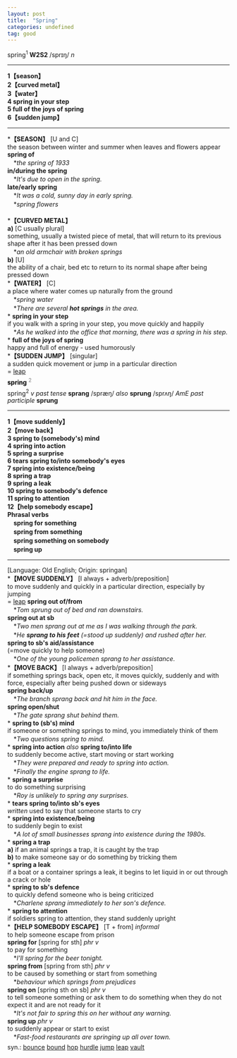```yaml
---
layout: post
title:  "Spring"
categories: undefined
tag: good
---
```

<DIV style="MARGIN: 0px 0px 5px">spring<SUP>1</SUP> <B>W2S2</B> /sprɪŋ/ <I>n</I>
<HR>
<B>1【season】</B><BR><B>2【curved metal】</B><BR><B>3【water】</B><BR><B>4 spring in your step</B><BR><B>5 full of the joys of spring</B><BR><B>6【sudden jump】</B>
<HR>
*<B>【SEASON】</B> [U and C]<BR>the season between winter and summer when leaves and flowers appear<BR><B>spring of</B><BR>　*<I>the spring of 1933</I><BR><B>in/during the spring</B><BR>　*<I>It's due to open in the spring.</I><BR><B>late/early spring</B><BR>　*<I>It was a cold, sunny day in early spring.</I><BR>　*<I>spring flowers</I><BR><BR>*<B>【CURVED METAL】</B><BR><B>a)</B> [C usually plural] <BR>something, usually a twisted piece of metal, that will return to its previous shape after it has been pressed down<BR>　*<I>an old armchair with broken springs</I><BR><B>b)</B> [U] <BR>the ability of a chair, bed etc to return to its normal shape after being pressed down<BR>*<B>【WATER】</B> [C] <BR>a place where water comes up naturally from the ground<BR>　*<I>spring water</I><BR>　*<I>There are several <B>hot springs</B> in the area.</I><BR>* <B>spring in your step</B><BR>if you walk with a spring in your step, you move quickly and happily<BR>　*<I>As he walked into the office that morning, there was a spring in his step.</I><BR>* <B>full of the joys of spring</B><BR>happy and full of energy - used humorously<BR>*<B>【SUDDEN JUMP】</B> [singular]<BR>a sudden quick movement or jump in a particular direction<BR>= <A href="{{ site.baseurl }}/leap"><U>leap</U></A></DIV>
<DIV style="COLOR: #808080; MARGIN: 0px 0px 5px; LINE-HEIGHT: normal"><SPAN style="FONT-SIZE: 10.5pt; COLOR: #000000; LINE-HEIGHT: normal"><B>spring</B></SPAN> <SUP style="FONT-SIZE: 83%; LINE-HEIGHT: normal">2</SUP> </DIV>
<DIV style="MARGIN: 0px 0px 5px">spring<SUP>2</SUP> <I>v past tense</I> <B>sprang</B> /spræŋ/ <I>also</I> <B>sprung</B> /sprʌŋ/ <I>AmE past participle</I> <B>sprung</B>
<HR>
<B>1【move suddenly】</B><BR><B>2【move back】</B><BR><B>3 spring to (somebody's) mind</B><BR><B>4 spring into action</B><BR><B>5 spring a surprise</B><BR><B>6 tears spring to/into somebody's eyes</B><BR><B>7 spring into existence/being</B><BR><B>8 spring a trap</B><BR><B>9 spring a leak</B><BR><B>10 spring to somebody's defence</B><BR><B>11 spring to attention</B><BR><B>12【help somebody escape】</B><BR><B>Phrasal verbs</B><BR>　<B>spring for something</B><BR>　<B>spring from something</B><BR>　<B>spring something on somebody</B><BR>　<B>spring up</B>
<HR>
[Language: Old English; Origin: springan]<BR>*<B>【MOVE SUDDENLY】</B> [I always + adverb/preposition]<BR>to move suddenly and quickly in a particular direction, especially by jumping<BR>= <A href="{{ site.baseurl }}/leap"><U>leap</U></A> <B>spring out of/from</B><BR>　*<I>Tom sprung out of bed and ran downstairs.</I><BR><B>spring out at sb</B><BR>　*<I>Two men sprang out at me as I was walking through the park.</I><BR>　*<I>He <B>sprang to his feet</B> (=stood up suddenly) and rushed after her.</I><BR><B>spring to sb's aid/assistance</B><BR>(=move quickly to help someone)<BR>　*<I>One of the young policemen sprang to her assistance.</I><BR>*<B>【MOVE BACK】</B> [I always + adverb/preposition]<BR>if something springs back, open etc, it moves quickly, suddenly and with force, especially after being pushed down or sideways<BR><B>spring back/up</B><BR>　*<I>The branch sprang back and hit him in the face.</I><BR><B>spring open/shut</B><BR>　*<I>The gate sprang shut behind them.</I><BR>* <B>spring to (sb's) mind</B><BR>if someone or something springs to mind, you immediately think of them<BR>　*<I>Two questions spring to mind.</I><BR>* <B>spring into action</B> <I>also</I> <B>spring to/into life</B> <BR>to suddenly become active, start moving or start working<BR>　*<I>They were prepared and ready to spring into action.</I><BR>　*<I>Finally the engine sprang to life.</I><BR>* <B>spring a surprise</B><BR>to do something surprising<BR>　*<I>Roy is unlikely to spring any surprises.</I><BR>* <B>tears spring to/into sb's eyes</B><BR><I>written</I> used to say that someone starts to cry<BR>* <B>spring into existence/being</B><BR>to suddenly begin to exist<BR>　*<I>A lot of small businesses sprang into existence during the 1980s.</I><BR>* <B>spring a trap</B><BR><B>a)</B> if an animal springs a trap, it is caught by the trap<BR><B>b)</B> to make someone say or do something by tricking them<BR>* <B>spring a leak</B><BR>if a boat or a container springs a leak, it begins to let liquid in or out through a crack or hole<BR>* <B>spring to sb's defence</B><BR>to quickly defend someone who is being criticized<BR>　*<I>Charlene sprang immediately to her son's defence.</I><BR>* <B>spring to attention</B><BR>if soldiers spring to attention, they stand suddenly upright<BR>*<B>【HELP SOMEBODY ESCAPE】</B> [T + from] <I>informal</I><BR>to help someone escape from prison<BR><B>spring for</B> [spring for sth] <I>phr v</I><BR>to pay for something<BR>　*<I>I'll spring for the beer tonight.</I><BR><B>spring from</B> [spring from sth] <I>phr v</I><BR>to be caused by something or start from something<BR>　*<I>behaviour which springs from prejudices</I><BR><B>spring on</B> [spring sth on sb] <I>phr v</I><BR>to tell someone something or ask them to do something when they do not expect it and are not ready for it<BR>　*<I>It's not fair to spring this on her without any warning.</I><BR><B>spring up</B> <I>phr v</I><BR>to suddenly appear or start to exist<BR>　*<I>Fast-food restaurants are springing up all over town.</I></DIV>
<DIV style="MARGIN: 0px 0px 5px">
<DIV style="MARGIN: 4px 0px">syn.: <A href="{{ site.baseurl }}/bounce"><U>bounce</U></A> <A href="{{ site.baseurl }}/bound"><U>bound</U></A> <A href="{{ site.baseurl }}/hop"><U>hop</U></A> <A href="{{ site.baseurl }}/hurdle"><U>hurdle</U></A> <A href="{{ site.baseurl }}/jump"><U>jump</U></A> <A href="{{ site.baseurl }}/leap"><U>leap</U></A> <A href="{{ site.baseurl }}/vault"><U>vault</U></A></DIV></DIV>
